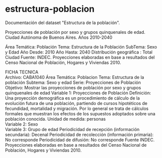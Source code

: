 # estructura-poblacion
Documentación del dataset "Estructura de la población".

Proyecciones de población por sexo y grupos quinquenales de edad. Ciudad Autónoma de Buenos Aires. Años 2010-2040

 Área Temática: Población
 Tema: Estructura de la Población
 SubTema: Sexo y Edad
 Año Desde: 2010
 Año Hasta: 2040
 Distribución geográfica : Total Ciudad
 Fuente: INDEC. Proyecciones elaboradas en base a resultados del Censo Nacional de Población, Hogares y Viviendas 2010.
 
 FICHA TECNICA 	
Archivo:	CABA1040
Área Temática: 	Poblacion
Tema: 	Estructura de la población
Subtema:	Sexo y edad
Serie:	Proyecciones de Población
Objetivo:	Mostrar las proyecciones de población por sexo y grupos quinquenales de edad
Variable 1:	Proyecciones de Población
Definición:	Una proyección demográfica es un procedimiento de cálculo de la evolución futura de una población, partiendo de cursos hipotéticos de fecundidad, mortalidad y migración. Por lo general se trata de cálculos formales que muestran los efectos de los supuestos adoptados sobre una población conocida.
Unidad de medida:	personas  
Variable 2:	Sexo   
Variable 3:	Grupo de edad
Periodicidad de recepción (información secundaria):	Decenal
Periodicidad de recolección (información primaria):	No corresponde
Periodicidad de difusión: 	No corresponde
Fuente	INDEC. Proyecciones elaboradas en base a resultados del Censo Nacional de Población, Hogares y Viviendas 2010.

